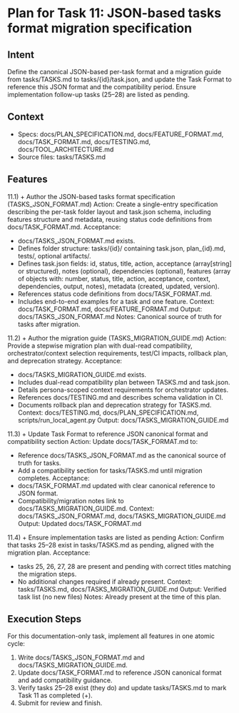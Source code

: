 # Plan for Task 11: JSON-based tasks format migration specification

## Intent
Define the canonical JSON-based per-task format and a migration guide from tasks/TASKS.md to tasks/{id}/task.json, and update the Task Format to reference this JSON format and the compatibility period. Ensure implementation follow-up tasks (25–28) are listed as pending.

## Context
- Specs: docs/PLAN_SPECIFICATION.md, docs/FEATURE_FORMAT.md, docs/TASK_FORMAT.md, docs/TESTING.md, docs/TOOL_ARCHITECTURE.md
- Source files: tasks/TASKS.md

## Features
11.1) + Author the JSON-based tasks format specification (TASKS_JSON_FORMAT.md)
   Action: Create a single-entry specification describing the per-task folder layout and task.json schema, including features structure and metadata, reusing status code definitions from docs/TASK_FORMAT.md.
   Acceptance:
   - docs/TASKS_JSON_FORMAT.md exists.
   - Defines folder structure: tasks/{id}/ containing task.json, plan_{id}.md, tests/, optional artifacts/.
   - Defines task.json fields: id, status, title, action, acceptance (array[string] or structured), notes (optional), dependencies (optional), features (array of objects with: number, status, title, action, acceptance, context, dependencies, output, notes), metadata (created, updated, version).
   - References status code definitions from docs/TASK_FORMAT.md.
   - Includes end-to-end examples for a task and one feature.
   Context: docs/TASK_FORMAT.md, docs/FEATURE_FORMAT.md
   Output: docs/TASKS_JSON_FORMAT.md
   Notes: Canonical source of truth for tasks after migration.

11.2) + Author the migration guide (TASKS_MIGRATION_GUIDE.md)
   Action: Provide a stepwise migration plan with dual-read compatibility, orchestrator/context selection requirements, test/CI impacts, rollback plan, and deprecation strategy.
   Acceptance:
   - docs/TASKS_MIGRATION_GUIDE.md exists.
   - Includes dual-read compatibility plan between TASKS.md and task.json.
   - Details persona-scoped context requirements for orchestrator updates.
   - References docs/TESTING.md and describes schema validation in CI.
   - Documents rollback plan and deprecation strategy for TASKS.md.
   Context: docs/TESTING.md, docs/PLAN_SPECIFICATION.md, scripts/run_local_agent.py
   Output: docs/TASKS_MIGRATION_GUIDE.md

11.3) + Update Task Format to reference JSON canonical format and compatibility section
   Action: Update docs/TASK_FORMAT.md to:
   - Reference docs/TASKS_JSON_FORMAT.md as the canonical source of truth for tasks.
   - Add a compatibility section for tasks/TASKS.md until migration completes.
   Acceptance:
   - docs/TASK_FORMAT.md updated with clear canonical reference to JSON format.
   - Compatibility/migration notes link to docs/TASKS_MIGRATION_GUIDE.md.
   Context: docs/TASKS_JSON_FORMAT.md, docs/TASKS_MIGRATION_GUIDE.md
   Output: Updated docs/TASK_FORMAT.md

11.4) + Ensure implementation tasks are listed as pending
   Action: Confirm that tasks 25–28 exist in tasks/TASKS.md as pending, aligned with the migration plan.
   Acceptance:
   - tasks 25, 26, 27, 28 are present and pending with correct titles matching the migration steps.
   - No additional changes required if already present.
   Context: tasks/TASKS.md, docs/TASKS_MIGRATION_GUIDE.md
   Output: Verified task list (no new files)
   Notes: Already present at the time of this plan.

## Execution Steps
For this documentation-only task, implement all features in one atomic cycle:
1) Write docs/TASKS_JSON_FORMAT.md and docs/TASKS_MIGRATION_GUIDE.md.
2) Update docs/TASK_FORMAT.md to reference JSON canonical format and add compatibility guidance.
3) Verify tasks 25–28 exist (they do) and update tasks/TASKS.md to mark Task 11 as completed (+).
4) Submit for review and finish.
